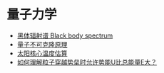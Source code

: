 # 量子力学

- [黑体辐射谱 Black body spectrum](https://github.com/jiyanjiang/My_Physics_Book/blob/main/Quantum/Black_body_spectrum.md)
- [量子不可克隆原理](https://github.com/jiyanjiang/My_Physics_Book/blob/main/Quantum/Non_Clone_Theorem.md)
- [太阳核心温度估算](https://github.com/jiyanjiang/My_Physics_Book/blob/main/Quantum/Temperature_Sun_Core.md)
- [如何理解粒子穿越势垒时允许势能U比总能量E大？](https://github.com/jiyanjiang/My_Physics_Book/blob/main/Quantum/Tunneling.md)
